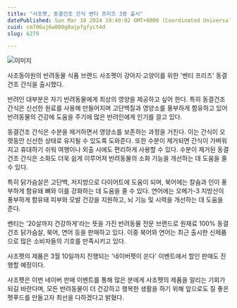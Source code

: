 ```yaml
---
title: "사조펫, 동결건조 간식 벤티 프리즈 3종 출시"
datePublished: Sun Mar 10 2024 19:49:02 GMT+0000 (Coordinated Universal Time)
cuid: cm706uj6w000g0ajpfgfyct4d
slug: 6279

---
```



![이미지](https://cdn.hashnode.com/res/hashnode/image/upload/v1739260587104/08e9927a-b7e1-4068-b60e-f8a6e1c82f27.png)

사조동아원의 반려동물 식품 브랜드 사조펫이 강아지·고양이를 위한 '벤티 프리즈' 동결건조 간식을 출시했다.

반려인 대부분은 자기 반려동물에게 최상의 영양을 제공하고 싶어 한다. 특히 동결건조 간식은 신선한 원료를 사용해 만들어지며 고단백질과 영양소를 풍부하게 함유하고 있어 반려동물의 건강에 도움을 주기에 많은 반려인에게 인기를 끌고 있다.

동결건조 간식은 수분을 제거하면서 영양소를 보존하는 과정을 거친다. 이는 간식이 오랫동안 신선한 상태로 유지될 수 있도록 도와준다. 또한 수분이 제거되면 간식이 가벼워지고 휴대하기 쉬워 여행이나 외출 시에도 편리하게 사용할 수 있다. 수분이 제거된 동결 건조 간식은 소화도 더욱 쉽게 이루어져 반려동물의 소화 기능을 개선하는 데 도움을 줄 수 있다.

특히 닭가슴살은 고단백, 저지방으로 다이어트에 도움이 되며, 북어에는 칼슘과 인이 풍부하게 함유돼 뼈와 이를 강화하는 데 도움을 줄 수 있다. 연어에는 오메가-3 지방산이 풍부하게 함유돼 피부와 모발 건강을 지원하고, 뇌 기능 및 시력을 개선하는 데 도움을 준다.

벤티는 '20살까지 건강하게'라는 뜻을 가진 반려동물 전문 브랜드로 원재료 100% 동결건조 닭가슴살, 북어, 연어 등을 판매하고 있다. 이중 북어와 연어는 최근 출시한 신제품으로 많은 소비자들의 기호를 만족시키고 있다.

사조펫의 제품은 3월 10일까지 진행되는 '네이버펫이 쏜다' 이벤트에서 할인 판매도 진행할 예정이다.

사조펫은 이번 네이버 판매 이벤트를 통해 많은 분에게 사조펫의 제품을 알리는 기회가 되길 바란다며, 모든 반려동물이 더 건강하고 행복한 생활을 하기 위해 앞으로도 질 좋은 펫푸드를 만들고자 최선을 다하겠다고 밝혔다.